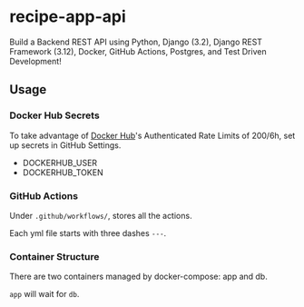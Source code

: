 # recipe-app-api
Build a Backend REST API using Python, Django (3.2), Django REST Framework (3.12), Docker, GitHub Actions, Postgres, and Test Driven Development!

## Usage

### Docker Hub Secrets

To take advantage of [Docker Hub](https://hub.docker.com)'s Authenticated Rate Limits of 200/6h, set up secrets in GitHub Settings.


- DOCKERHUB_USER
- DOCKERHUB_TOKEN

### GitHub Actions

Under `.github/workflows/`, stores all the actions.

Each yml file starts with three dashes `---`.


### Container Structure

There are two containers managed by docker-compose: app and db.

`app` will wait for `db`.
